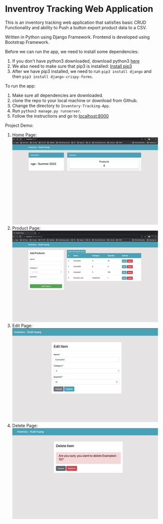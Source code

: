 # Inventroy Tracking Web Application

This is an inventory tracking web application that satisfies basic CRUD Functionality and ability to Push a button export product data to a CSV.  

Written in Python using Django Framework. Frontend is developed using Bootstrap Framework.  

Before we can run the app, we need to install some dependencies:
1. If you don't have python3 downloaded, download python3 [here](https://www.python.org/downloads/)
2. We also need to make sure that pip3 is installed: [Install pip3](https://pip.pypa.io/en/stable/installation/)
3. After we have pip3 installed, we need to run `pip3 install django` and then `pip3 install django-crispy-forms`.


To run the app:
1. Make sure all dependencies are downloaded.
2. clone the repo to your local machine or download from Github. 
3. Change the directory to `Inventory-Tracking-App`.
4. Run `python3 manage.py runserver`.
5. Follow the instructions and go to [localhost:8000](http://localhost:8000/)

Project Demo:
1. Home Page:  
![main page](Demo_1.png)  
2. Product Page:  
![main page](Demo_2.png)  
3. Edit Page:  
![main page](Demo_3.png)  
4. Delete Page:  
![main page](Demo_4.png)
